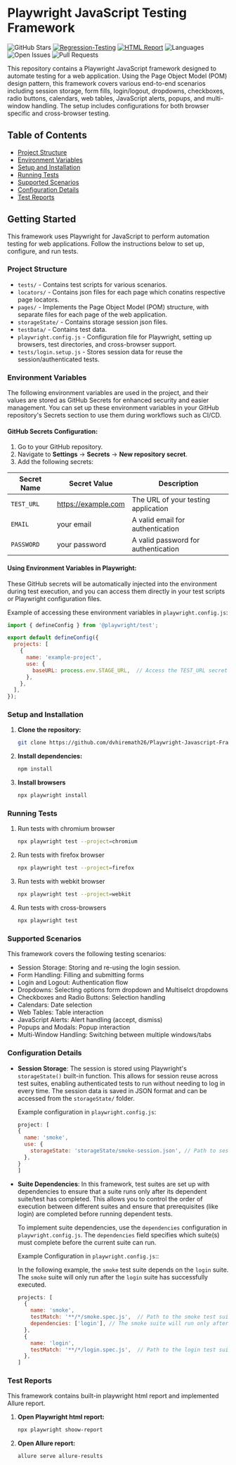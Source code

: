 # Playwright JavaScript Testing Framework
![GitHub Stars](https://img.shields.io/github/stars/dvhiremath26/playwright-javascript-framework?style=social)
[![Regression-Testing](https://github.com/dvhiremath26/Playwright-Javascript-Framework/actions/workflows/regression-testing.yml/badge.svg)](https://github.com/dvhiremath26/Playwright-Javascript-Framework/)
[![HTML Report](https://img.shields.io/badge/HTML-Test_Report-purple)](https://dvhiremath26.github.io/Playwright-Javascript-Framework/)
![Languages](https://img.shields.io/github/languages/top/dvhiremath26/playwright-javascript-framework)
![Open Issues](https://img.shields.io/github/issues/dvhiremath26/playwright-javascript-framework)
![Pull Requests](https://img.shields.io/github/issues-pr/dvhiremath26/playwright-javascript-framework)


This repository contains a Playwright JavaScript framework designed to automate testing for a web application. Using the Page Object Model (POM) design pattern, this framework covers various end-to-end scenarios including session storage, form fills, login/logout, dropdowns, checkboxes, radio buttons, calendars, web tables, JavaScript alerts, popups, and multi-window handling. The setup includes configurations for both browser specific and cross-browser testing.

## Table of Contents
- [Project Structure](#project-structure)
- [Environment Variables](#environment-variables)
- [Setup and Installation](#setup-and-installation)
- [Running Tests](#running-tests)
- [Supported Scenarios](#supported-scenarios)
- [Configuration Details](#configuration-details)
- [Test Reports](#test-reports)


## Getting Started

This framework uses Playwright for JavaScript to perform automation testing for web applications. Follow the instructions below to set up, configure, and run tests.


### Project Structure

- `tests/` - Contains test scripts for various scenarios.
- `locators/` - Contains json files for each page which conatins respective page locators.
- `pages/` - Implements the Page Object Model (POM) structure, with separate files for each page of the web application.
- `storageState/` - Contains storage session json files.
- `testData/` - Contains test data.
- `playwright.config.js` - Configuration file for Playwright, setting up browsers, test directories, and cross-browser support.
- `tests/login.setup.js` - Stores session data for reuse the session/authenticated tests.


### Environment Variables

The following environment variables are used in the project, and their values are stored as GitHub Secrets for enhanced security and easier management. You can set up these environment variables in your GitHub repository's Secrets section to use them during workflows such as CI/CD.

#### GitHub Secrets Configuration:
1. Go to your GitHub repository.
2. Navigate to **Settings** → **Secrets** → **New repository secret**.
3. Add the following secrets:

| Secret Name       | Secret Value      | Description         |
|-------------------|-------------------|---------------------|
| `TEST_URL`        | https://example.com | The URL of your testing application |
| `EMAIL`           | your email        | A valid email for authentication |
| `PASSWORD`        | your password     | A valid password for authentication |

#### Using Environment Variables in Playwright:
These GitHub secrets will be automatically injected into the environment during test execution, and you can access them directly in your test scripts or Playwright configuration files.

Example of accessing these environment variables in `playwright.config.js`:

```js
import { defineConfig } from '@playwright/test';

export default defineConfig({
  projects: [
    {
      name: 'example-project',
      use: {
        baseURL: process.env.STAGE_URL,  // Access the TEST_URL secret
      },
    },
  ],
});
```

### Setup and Installation

1. **Clone the repository:**
   ```bash
   git clone https://github.com/dvhiremath26/Playwright-Javascript-Framework.git  

2. **Install dependencies:**
   ```bash
   npm install

3. **Install browsers**
   ```bash
   npx playwright install

### Running Tests

1. Run tests with chromium browser
   ```bash
   npx playwright test --project=chromium

2. Run tests with firefox browser
   ```bash
   npx playwright test --project=firefox

3. Run tests with webkit browser
   ```bash
   npx playwright test --project=webkit

4. Run tests with cross-browsers
   ```bash
   npx playwright test

### Supported Scenarios
This framework covers the following testing scenarios:

- Session Storage: Storing and re-using the login session.
- Form Handling: Filling and submitting forms
- Login and Logout: Authentication flow
- Dropdowns: Selecting options form dropdown and Multiselct dropdowns
- Checkboxes and Radio Buttons: Selection handling
- Calendars: Date selection
- Web Tables: Table interaction
- JavaScript Alerts: Alert handling (accept, dismiss)
- Popups and Modals: Popup interaction
- Multi-Window Handling: Switching between multiple windows/tabs

### Configuration Details

- **Session Storage**: 
  The session is stored using Playwright's `storageState()` built-in function. This allows for session reuse across test suites, enabling authenticated tests to run without needing to log in every time. The session data is saved in JSON format and can be accessed from the `storageState/` folder.

  Example configuration in `playwright.config.js`:
  ```js
  project: [
  {
    name: 'smoke',
    use: {
      storageState: 'storageState/smoke-session.json', // Path to session file
    },
  }
  ]
  ```

- **Suite Dependencies**:
  In this framework, test suites are set up with dependencies to ensure that a suite runs only after its dependent suite/test has completed. This allows you to control the 
  order of execution between different suites and ensure that prerequisites (like login) are completed before running dependent tests.

   To implement suite dependencies, use the `dependencies` configuration in `playwright.config.js`. The `dependencies` field specifies which suite(s) must complete before      the current suite can run.

   Example Configuration in `playwright.config.js`::

   In the following example, the `smoke` test suite depends on the `login` suite. The `smoke` suite will only run after the `login` suite has successfully executed.

   ```js
   projects: [
     {
       name: 'smoke',
       testMatch: '**/*/smoke.spec.js',  // Path to the smoke test suite
       dependencies: ['login'], // The smoke suite will run only after the login suite has completed
     },
     {
       name: 'login',
       testMatch: '**/*/login.spec.js',  // Path to the login test suite
     },
   ]
   ```

### Test Reports
This framework contains built-in playwright html report and implemented Allure report.

1. **Open Playwright html report:**
   ```bash
   npx playwright shoow-report 

2. **Open Allure report:**
   ```bash
   allure serve allure-results



